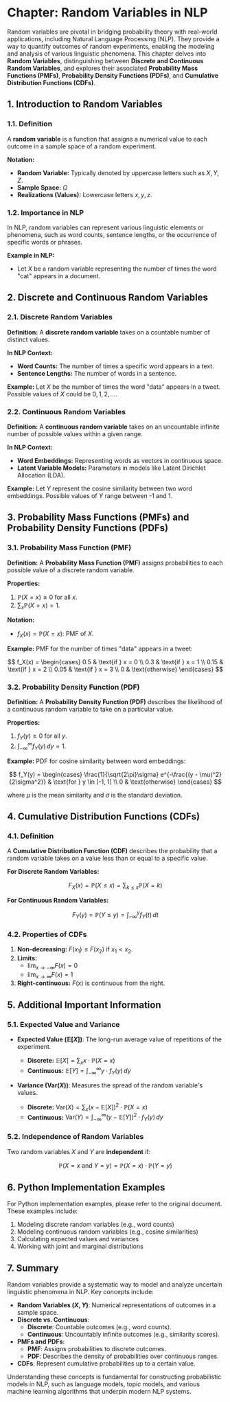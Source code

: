 # Chapter: Random Variables in NLP

Random variables are pivotal in bridging probability theory with real-world applications, including Natural Language Processing (NLP). They provide a way to quantify outcomes of random experiments, enabling the modeling and analysis of various linguistic phenomena. This chapter delves into **Random Variables**, distinguishing between **Discrete and Continuous Random Variables**, and explores their associated **Probability Mass Functions (PMFs)**, **Probability Density Functions (PDFs)**, and **Cumulative Distribution Functions (CDFs)**.

## 1. Introduction to Random Variables

### 1.1. Definition

A **random variable** is a function that assigns a numerical value to each outcome in a sample space of a random experiment.

**Notation:**
- **Random Variable:** Typically denoted by uppercase letters such as $X, Y, Z$.
- **Sample Space:** $\Omega$
- **Realizations (Values):** Lowercase letters $x, y, z$.

### 1.2. Importance in NLP

In NLP, random variables can represent various linguistic elements or phenomena, such as word counts, sentence lengths, or the occurrence of specific words or phrases.

**Example in NLP:**
- Let $X$ be a random variable representing the number of times the word "cat" appears in a document.

## 2. Discrete and Continuous Random Variables

### 2.1. Discrete Random Variables

**Definition:**
A **discrete random variable** takes on a countable number of distinct values.

**In NLP Context:**
- **Word Counts:** The number of times a specific word appears in a text.
- **Sentence Lengths:** The number of words in a sentence.

**Example:**
Let $X$ be the number of times the word "data" appears in a tweet. Possible values of $X$ could be $0, 1, 2, \dots$.

### 2.2. Continuous Random Variables

**Definition:**
A **continuous random variable** takes on an uncountable infinite number of possible values within a given range.

**In NLP Context:**
- **Word Embeddings:** Representing words as vectors in continuous space.
- **Latent Variable Models:** Parameters in models like Latent Dirichlet Allocation (LDA).

**Example:**
Let $Y$ represent the cosine similarity between two word embeddings. Possible values of $Y$ range between -1 and 1.

## 3. Probability Mass Functions (PMFs) and Probability Density Functions (PDFs)

### 3.1. Probability Mass Function (PMF)

**Definition:**
A **Probability Mass Function (PMF)** assigns probabilities to each possible value of a discrete random variable.

**Properties:**
1. $\mathbb{P}(X = x) \geq 0$ for all $x$.
2. $\sum_{x} \mathbb{P}(X = x) = 1$.

**Notation:**
- $f_X(x) = \mathbb{P}(X = x)$: PMF of $X$.

**Example:**
PMF for the number of times "data" appears in a tweet:

$$
f_X(x) = \begin{cases} 
0.5 & \text{if } x = 0 \\
0.3 & \text{if } x = 1 \\
0.15 & \text{if } x = 2 \\
0.05 & \text{if } x = 3 \\
0 & \text{otherwise}
\end{cases}
$$

### 3.2. Probability Density Function (PDF)

**Definition:**
A **Probability Density Function (PDF)** describes the likelihood of a continuous random variable to take on a particular value.

**Properties:**
1. $f_Y(y) \geq 0$ for all $y$.
2. $\int_{-\infty}^{\infty} f_Y(y) \, dy = 1$.

**Example:**
PDF for cosine similarity between word embeddings:

$$
f_Y(y) = \begin{cases} 
\frac{1}{\sqrt{2\pi}\sigma} e^{-\frac{(y - \mu)^2}{2\sigma^2}} & \text{for } y \in [-1, 1] \\
0 & \text{otherwise}
\end{cases}
$$

where $\mu$ is the mean similarity and $\sigma$ is the standard deviation.

## 4. Cumulative Distribution Functions (CDFs)

### 4.1. Definition

A **Cumulative Distribution Function (CDF)** describes the probability that a random variable takes on a value less than or equal to a specific value.

**For Discrete Random Variables:**

$$
F_X(x) = \mathbb{P}(X \leq x) = \sum_{k \leq x} \mathbb{P}(X = k)
$$

**For Continuous Random Variables:**

$$
F_Y(y) = \mathbb{P}(Y \leq y) = \int_{-\infty}^{y} f_Y(t) \, dt
$$

### 4.2. Properties of CDFs

1. **Non-decreasing:** $F(x_1) \leq F(x_2)$ if $x_1 < x_2$.
2. **Limits:**
   - $\lim_{x \to -\infty} F(x) = 0$
   - $\lim_{x \to \infty} F(x) = 1$
3. **Right-continuous:** $F(x)$ is continuous from the right.

## 5. Additional Important Information

### 5.1. Expected Value and Variance

- **Expected Value ($\mathbb{E}[X]$)**: The long-run average value of repetitions of the experiment.
  
  - **Discrete:** $\mathbb{E}[X] = \sum_{x} x \cdot \mathbb{P}(X = x)$
  - **Continuous:** $\mathbb{E}[Y] = \int_{-\infty}^{\infty} y \cdot f_Y(y) \, dy$

- **Variance ($\text{Var}(X)$)**: Measures the spread of the random variable's values.
  
  - **Discrete:** $\text{Var}(X) = \sum_{x} (x - \mathbb{E}[X])^2 \cdot \mathbb{P}(X = x)$
  - **Continuous:** $\text{Var}(Y) = \int_{-\infty}^{\infty} (y - \mathbb{E}[Y])^2 \cdot f_Y(y) \, dy$

### 5.2. Independence of Random Variables

Two random variables $X$ and $Y$ are **independent** if:

$$
\mathbb{P}(X = x \text{ and } Y = y) = \mathbb{P}(X = x) \cdot \mathbb{P}(Y = y)
$$

## 6. Python Implementation Examples

For Python implementation examples, please refer to the original document. These examples include:

1. Modeling discrete random variables (e.g., word counts)
2. Modeling continuous random variables (e.g., cosine similarities)
3. Calculating expected values and variances
4. Working with joint and marginal distributions

## 7. Summary

Random variables provide a systematic way to model and analyze uncertain linguistic phenomena in NLP. Key concepts include:

- **Random Variables ($X, Y$)**: Numerical representations of outcomes in a sample space.
- **Discrete vs. Continuous**:
  - **Discrete**: Countable outcomes (e.g., word counts).
  - **Continuous**: Uncountably infinite outcomes (e.g., similarity scores).
- **PMFs and PDFs**:
  - **PMF**: Assigns probabilities to discrete outcomes.
  - **PDF**: Describes the density of probabilities over continuous ranges.
- **CDFs**: Represent cumulative probabilities up to a certain value.

Understanding these concepts is fundamental for constructing probabilistic models in NLP, such as language models, topic models, and various machine learning algorithms that underpin modern NLP systems.
